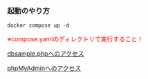 ### 起動のやり方
```
docker compose up -d
```
<font color="red">※compose.yamlのディレクトリで実行すること！</font>

[dbsample.phpへのアクセス](http://localhost:8080/dbsample.php)

[phpMyAdminへのアクセス](http://localhost:8081)
